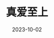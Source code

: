 ---
layout: page
title: 真爱至上
description: >
  聒噪、浅薄、荒诞、无趣，俗不可耐、不知所云。真是受够了这种充满意淫和自我感动的异性恋霸权烂片。不得不说这部电影成功使我对所谓的豆瓣Top250祛魅。
category: 电影
img: assets/img/movie/2023/zhen_ai_zhi_shang.webp
star: 1
date: 2023-10-02
---